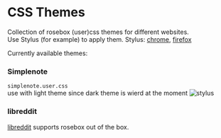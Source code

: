 # CSS Themes
Collection of rosebox (user)css themes for different websites.   
Use Stylus (for example) to apply them. Stylus: [chrome](https://chrome.google.com/webstore/detail/stylus/clngdbkpkpeebahjckkjfobafhncgmne?hl=sk), [firefox](https://addons.mozilla.org/en-US/firefox/addon/styl-us/?utm_source=addons.mozilla.org&utm_medium=referral&utm_content=search)

Currently available themes:
### Simplenote
``simplenote.user.css``    
use with light theme since dark theme is wierd at the moment
![stylus](https://cdn.discordapp.com/attachments/704792091955429426/813366754591375410/unknown.png)

### libreddit
[libreddit](https://github.com/libreddit/libreddit) supports rosebox out of the box.